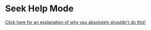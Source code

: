 # Seek Help Mode

[Click here for an explanation of why you absolutely shouldn't do this!](https://twitter.com/HisCursedness/status/788690145822306304)
